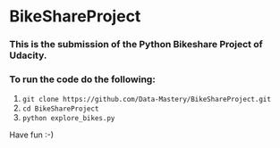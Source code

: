 # BikeShareProject

### This is the submission of the Python Bikeshare Project of Udacity.

### To run the code do the following:

1. `git clone https://github.com/Data-Mastery/BikeShareProject.git`
2. `cd BikeShareProject`
3. `python explore_bikes.py`

Have fun :-)
